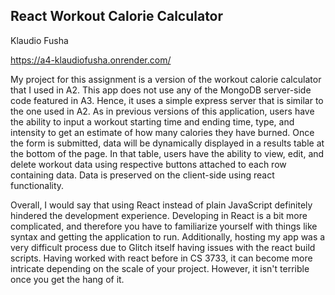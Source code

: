 ## React Workout Calorie Calculator

Klaudio Fusha

https://a4-klaudiofusha.onrender.com/

My project for this assignment is a version of the workout calorie calculator that I used in A2. This app does not use any of the MongoDB server-side code featured in A3. Hence, it uses a simple express server that is similar to the one used in A2. As in previous versions of this application, users have the ability to input a workout starting time and ending time, type, and intensity to get an estimate of how many calories they have burned. Once the form is submitted, data will be dynamically displayed in a results table at the bottom of the page. In that table, users have the ability to view, edit, and delete workout data using respective buttons attached to each row containing data. Data is preserved on the client-side using react functionality.

Overall, I would say that using React instead of plain JavaScript definitely hindered the development experience. Developing in React is a bit more complicated, and therefore you have to familiarize yourself with things like syntax and getting the application to run. Additionally, hosting my app was a very difficult process due to Glitch itself having issues with the react build scripts. Having worked with react before in CS 3733, it can become more intricate depending on the scale of your project. However, it isn't terrible once you get the hang of it.
